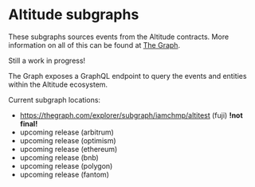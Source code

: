 # Altitude subgraphs
These subgraphs sources events from the Altitude contracts. More information on all of this can be found at [The Graph](https://thegraph.com/docs/en/about/).

Still a work in progress!

The Graph exposes a GraphQL endpoint to query the events and entities within the Altitude ecosystem.

Current subgraph locations:

   + https://thegraph.com/explorer/subgraph/iamchmp/altitest (fuji) **!not final!**
   + upcoming release (arbitrum)
   + upcoming release (optimism)
   + upcoming release (ethereum)
   + upcoming release (bnb)
   + upcoming release (polygon)
   + upcoming release (fantom)
